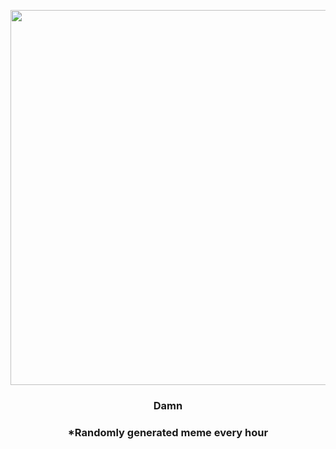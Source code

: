 <p align="center">
        <img src="https://i.redd.it/5w19w3z1cyt81.jpg" width="600" height="600">
        </p>
        <h3 align="center">Damn</h3>
        <h3 align="center">*Randomly generated meme every hour</h3>
    